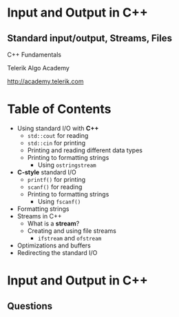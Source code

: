 <!-- section start -->

<!-- attr: {id: 'title', class: 'slide-title', hasScriptWrapper: true} -->

#   Input and Output in C++
##  Standard input/output, Streams, Files
<div class="signature">
    <p class="signature-course">C++ Fundamentals</p>
    <p class="signature-initiative">Telerik Algo Academy</p>
    <a href="http://academy.telerik.com" class="signature-link">http://academy.telerik.com</a>
</div>

<!-- section start -->
<!-- attr: {id: 'table-of-contents'} -->
# Table of Contents

*   Using standard I/O with **C++**
    *   `std::cout` for reading
    *   `std::cin` for printing
    *   Printing and reading different data types
    *   Printing to formatting strings
        *   Using `ostringstream`
*   **C-style** standard I/O
    *   `printf()` for printing
    *   `scanf()` for reading
    *   Printing to formatting strings
        *   Using `fscanf()`
*   Formatting strings
*   Streams in C++
    *   What is a **stream**?
    *   Creating and using file streams
        *   `ifstream` and `ofstream`
*   Optimizations and buffers
*   Redirecting the standard I/O

<!-- section start -->

<!-- attr: {class: 'slide-questions', id:"questions"} -->
#   Input and Output in C++
##    Questions
